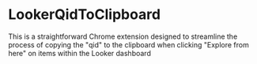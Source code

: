 # LookerQidToClipboard
This is a straightforward Chrome extension designed to streamline the process of copying the "qid" to the clipboard when clicking "Explore from here" on items within the Looker dashboard
